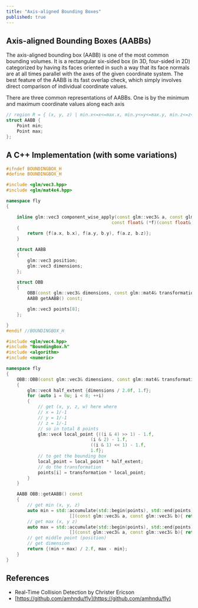 ```yaml
---
title: "Axis-aligned Bounding Boxes"
published: true
---
```


## Axis-aligned Bounding Boxes (AABBs)

The axis-aligned bounding box (AABB) is one of the most common bounding volumes. It is a
rectangular six-sided box (in 3D, four-sided in 2D) categorized by having its faces
oriented in such a way that its face normals are at all times parallel with the axes of
the given coordinate system. The best feature of the AABB is its fast overlap check, which
simply involves direct comparison of individual coordinate values.

There are three common representations of AABBs. One is by the minimum and maximum
coordinate values along each axis

```cpp
// region R = { (x, y, z) | min.x<=x<=max.x, min.y<=y<=max.y, min.z<=z<=max.z }
struct AABB {
    Point min;
    Point max;
};
```

## A C++ Implementation (with some variations)

```cpp
#ifndef BOUNDINGBOX_H
#define BOUNDINGBOX_H

#include <glm/vec3.hpp>
#include <glm/mat4x4.hpp>

namespace fly
{

    inline glm::vec3 component_wise_apply(const glm::vec3& a, const glm::vec3& b,
                                        const float& (*f)(const float&, const float&))
    {
        return {f(a.x, b.x), f(a.y, b.y), f(a.z, b.z)};
    }

    struct AABB
    {
        glm::vec3 position;
        glm::vec3 dimensions;
    };

    struct OBB
    {
        OBB(const glm::vec3& dimensions, const glm::mat4& transformation);
        AABB getAABB() const;

        glm::vec3 points[8];
    };

}
#endif //BOUNDINGBOX_H
```

```cpp
#include <glm/vec4.hpp>
#include "BoundingBox.h"
#include <algorithm>
#include <numeric>

namespace fly
{
    OBB::OBB(const glm::vec3& dimensions, const glm::mat4& transformation)
    {
        glm::vec4 half_extent {dimensions / 2.0f, 1.f};
        for (auto i = 0u; i < 8; ++i)
        {
            // get (x, y, z, w) here where
            // x = 1/-1
            // y = 1/-1
            // z = 1/-1
            // so in total 8 points
            glm::vec4 local_point {((i & 4) >> 1) - 1.f,
                                (i & 2) - 1.f,
                                ((i & 1) << 1) - 1.f,
                                1.f};
            // to get the bounding box
            local_point = local_point * half_extent;
            // do the transformation
            points[i] = transformation * local_point;
        }
    }

    AABB OBB::getAABB() const
    {
        // get min (x, y, z)
        auto min = std::accumulate(std::begin(points), std::end(points), points[0],
                        [](const glm::vec3& a, const glm::vec3& b){ return component_wise_apply(a, b, std::min); });
        // get max (x, y z)
        auto max = std::accumulate(std::begin(points), std::end(points), points[0],
                        [](const glm::vec3& a, const glm::vec3& b){ return component_wise_apply(a, b, std::max); });
        // get middle point (position)
        // get dimension
        return {(min + max) / 2.f, max - min};
    }
}
```

## References

- Real-Time Collision Detection by Christer Ericson
- [https://github.com/amhndu/fly](https://github.com/amhndu/fly)
